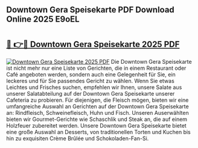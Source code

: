 ## Downtown Gera Speisekarte PDF Download Online 2025 E9oEL

# <h2><a href="http://gcd83m.nevu.top/?p=Downtown+Gera+Speisekarte">🔗 👉🔴 Downtown Gera Speisekarte 2025 PDF</a></h2>

[![Downtown Gera Speisekarte 2025 PDF](https://i.imgur.com/dBaPXMq.png)](http://gcd83m.nevu.top/?p=Downtown+Gera+Speisekarte)
Die Downtown Gera Speisekarte ist nicht mehr nur eine Liste von Gerichten, die in einem Restaurant oder Café angeboten werden, sondern auch eine Gelegenheit für Sie, ein leckeres und für Sie passendes Gericht zu wählen. Wenn Sie etwas Leichtes und Frisches suchen, empfehlen wir Ihnen, unsere Salate aus unserer Salatabteilung auf der Downtown Gera Speisekarte unserer Cafeteria zu probieren. Für diejenigen, die Fleisch mögen, bieten wir eine umfangreiche Auswahl an Gerichten auf der Downtown Gera Speisekarte an: Rindfleisch, Schweinefleisch, Huhn und Fisch. Unseren Auserwählten bieten wir Gourmet-Gerichte wie Schaschlik und Steak an, die auf einem Holzfeuer zubereitet werden. Unsere Downtown Gera Speisekarte bietet eine große Auswahl an Desserts, von traditionellen Torten und Kuchen bis hin zu exquisiten Crème Brûlée und Schokoladen-Fan-Si.
